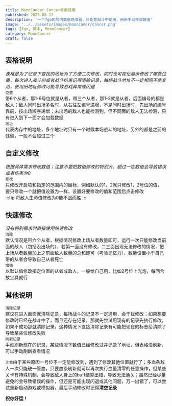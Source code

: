 ```yaml
---
title: MoonCancer Cancer界面说明
published: 2025-08-17
description: '一个fgo的局内数值修改器，只能在战斗中使用，用来手动修改数值'
image: '../../assets/images/mooncaner/cancer.png'
tags: [fgo, 脚本, MoonCancer]
category: MoonCancer
draft: false
---
```

## 表格说明

*表格是为了记录下查找的地址为了方便二次修改，同时也可视化展示修改了哪些位置，每次进入战斗前或者战斗结束记得清除记录，每场战斗地址不一定相同不能复用，使用旧地址修改可能导致游戏异常或闪退* <br>
`位置`<br>
带6个从者，那1-6号位就是从者，带三个从者，那1-3就是从者，后面编号的都是敌人；敌人同时出场多名时，从右往左编号递增，不是同时出场时，先出场的编号靠前，按出场顺序递增；未出场的敌人也能检测到，但不同面的敌人无法检测，只有进入到下一面才会加载数据 <br>
`地址`<br>
代表内存中的地址，多个地址时只有一个时候本场战斗的地址，另外的都是之前的残留，一般不会超过三个

## 自定义修改

*根据具体需求修改数值；注意不要把数值修改的特别大，超过一定数值会导致错误或者伤害为0* <br>
`修改`<br>只修改开启项和指定的范围内的目标，例如默认的1，2就只修改1，2号位的值，要只修改一个就把值设置为一样，设置好要修改的值和范围后点击修改<br>
:::tip
将敌人生命值修改为0能不战而胜
:::
## 快速修改

*没有特别需求时直接使用快速修改* <br>
`消除`<br>默认情况是带六个从者，根据情况修改上场从者数量即可，运行一次只能修改当前面的敌人（包括没出场的），若第一面没有修改，二三面出现无法修改的情况，把上场从者数量加上之前面敌人数量的总和即可（考验记忆力），数量设置小于自己带的从者会导致自己从者死亡 <br>
`增强`<br>以默认值修改指定位置的从者或敌人，一般给自己用，比如2号位上光炮，每回合放宝具就行

## 其他说明

`清除记录`<br>
建议在进入画面就清除记录，每场战斗的记录不一定通用，会干扰修改；如果想要修改时已经在战斗中了，而且还存在记录，那就先尝试用现有的记录先执行修改，如果不成功那就清除记录，这种情况下直接清除记录有可能把现在的标志给清除了导致某些位修改失败 <br>
`刷新记录`<br>
手动刷新现在的记录，某些情况下数值已经修改过并记录了地址，但表格没刷新，可以手动刷新查看情况 <br>

`注意`由于某些原因一号位不一定能修改到，遇到了修改其他位置就行了；多血条敌人一次只能破一管血，只要血条刷新就可以再次执行血量清零的任意操作，但某些关卡有特殊机制，会导致敌人身上的buff结算出错，导致无法通关；虽然已经尽量避免的会导致错误的操作，但还是可能出现闪退或其他问题，万一出错了，可以尝试重新启动游戏或模拟器，最后手动修改时记得**清空记录** <br>

**祝你好运！**
